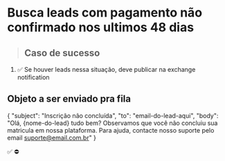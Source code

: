 # Busca leads com pagamento não confirmado nos ultimos 48 dias

> ## Caso de sucesso

1. ✅ Se houver leads nessa situação, deve publicar na exchange notification

## Objeto a ser enviado pra fila
{
  	"subject": "Inscrição não concluída",
    "to": "email-do-lead-aqui",
    "body": "Olá, {nome-do-lead} tudo bem? Observamos que você não concluiu sua matricula em nossa plataforma. Para ajuda, contacte nosso suporte pelo email suporte@email.com.br"
}

✅
⛔